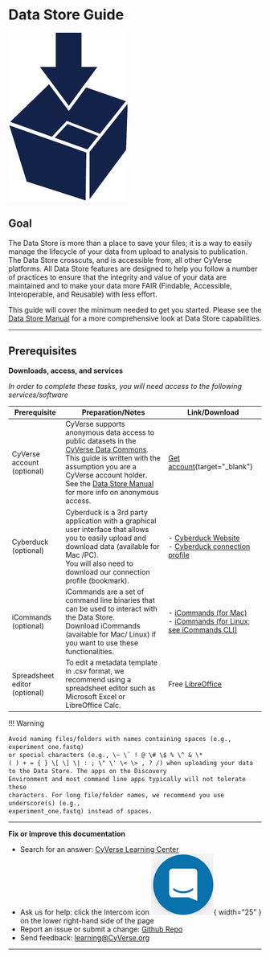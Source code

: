 # Data Store Guide

![DataStore_Icon](../assets/ds/datastore-icon.png)

## Goal

The Data Store is more than a place to save your files; it is a way to easily manage the 
lifecycle of your data from upload to analysis to publication. The Data Store crosscuts, and is accessible from, 
all other CyVerse platforms. All Data Store features are designed to help you follow a number of practices to 
ensure that the integrity and value of your data are maintained and to make your data more FAIR (Findable,
Accessible, Interoperable, and Reusable) with less effort. 

This guide will cover the minimum needed
to get you started. Please see the [Data Store Manual](https://cyverse.atlassian.net/wiki/spaces/DS/overview) for a more comprehensive look at Data Store capabilities.

------------------------------------------------------------------------

## Prerequisites

**Downloads, access, and services**

*In order to complete these tasks, you will need access to the
following services/software*


| Prerequisite | Preparation/Notes | Link/Download |
| --- | --- | --- |
| CyVerse account (optional) | CyVerse supports anonymous data access to public datasets in the [CyVerse Data Commons](https://datacommons.cyverse.org/). <br> This guide is written with the assumption you are a CyVerse account holder. <br> See the [Data Store Manual](https://cyverse.atlassian.net/wiki/spaces/DS/overview) for more info on anonymous access. |  [Get account](https://user.cyverse.org/){target="_blank"} |
| Cyberduck (optional) |  Cyberduck is a 3rd party application with a graphical user interface that allows you to easily upload and download data (available for Mac /PC). <br> You will also need to download our connection profile (bookmark). | - [Cyberduck Website](https://cyberduck.io/download/) <br> - [Cyberduck connection profile](https://cyverse.atlassian.net/wiki/download/attachments/241869843/CyVerseDataStore.cyberduckprofile?version=1&modificationDate=1568640173000&cacheVersion=1&api=v2) |
|iCommands (optional) | iCommands are a set of command line binaries that can be used to interact with the Data Store. <br> Download iCommands (available for Mac/ Linux) if you want to use these functionalities. | - [iCommands (for Mac)](https://cyverse.atlassian.net/wiki/download/attachments/241869823/cyverse-icommands-4.1.9.pkg?version=3&modificationDate=1472820029000&cacheVersion=1&api=v2) <br> - [iCommands (for Linux; see iCommands CLI)](https://irods.org/download/) |
| Spreadsheet editor (optional) | To edit a metadata template in .csv format, we recommend using a spreadsheet editor such as Microsoft Excel or LibreOffice Calc. | Free [LibreOffice](https://www.libreoffice.org/) |

!!! Warning

    Avoid naming files/folders with names containing spaces (e.g., experiment one.fastq) 
    or special characters (e.g., \~ \` ! @ \# \$ % \^ & \*
    ( ) + = { } \[ \] \| : ; \" \' \< \> , ? /) when uploading your data to the Data Store. The apps on the Discovery
    Environment and most command line apps typically will not tolerate these
    characters. For long file/folder names, we recommend you use underscore(s) (e.g.,
    experiment_one.fastq) instead of spaces.

------------------------------------------------------------------------

**Fix or improve this documentation**

-   Search for an answer: [CyVerse Learning Center](https://cyverse-learning-materials.github.io/learning-materials-home)
-   Ask us for help: click the Intercom icon ![Intercom](../assets/intercom.png){ width="25" } on the lower right-hand side of the page
-   Report an issue or submit a change: [Github Repo](https://github.com/CyVerse-learning-materials/data_store_guide)
-   Send feedback: [learning@CyVerse.org](learning@CyVerse.org)

------------------------------------------------------------------------
